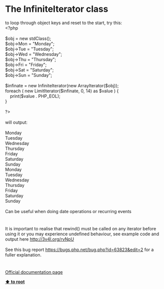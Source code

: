 # The InfiniteIterator class




<div class="phpcode"><span class="html">
to loop through object keys and reset to the start, try this:<br><span class="default">&lt;?php<br><br>$obj </span><span class="keyword">= new </span><span class="default">stdClass</span><span class="keyword">();<br></span><span class="default">$obj</span><span class="keyword">-&gt;</span><span class="default">Mon </span><span class="keyword">= </span><span class="string">&quot;Monday&quot;</span><span class="keyword">;<br></span><span class="default">$obj</span><span class="keyword">-&gt;</span><span class="default">Tue </span><span class="keyword">= </span><span class="string">&quot;Tuesday&quot;</span><span class="keyword">;<br></span><span class="default">$obj</span><span class="keyword">-&gt;</span><span class="default">Wed </span><span class="keyword">= </span><span class="string">&quot;Wednesday&quot;</span><span class="keyword">;<br></span><span class="default">$obj</span><span class="keyword">-&gt;</span><span class="default">Thu </span><span class="keyword">= </span><span class="string">&quot;Thursday&quot;</span><span class="keyword">;<br></span><span class="default">$obj</span><span class="keyword">-&gt;</span><span class="default">Fri </span><span class="keyword">= </span><span class="string">&quot;Friday&quot;</span><span class="keyword">;<br></span><span class="default">$obj</span><span class="keyword">-&gt;</span><span class="default">Sat </span><span class="keyword">= </span><span class="string">&quot;Saturday&quot;</span><span class="keyword">;<br></span><span class="default">$obj</span><span class="keyword">-&gt;</span><span class="default">Sun </span><span class="keyword">= </span><span class="string">&quot;Sunday&quot;</span><span class="keyword">;<br><br></span><span class="default">$infinate </span><span class="keyword">= new </span><span class="default">InfiniteIterator</span><span class="keyword">(new </span><span class="default">ArrayIterator</span><span class="keyword">(</span><span class="default">$obj</span><span class="keyword">));<br>foreach ( new </span><span class="default">LimitIterator</span><span class="keyword">(</span><span class="default">$infinate</span><span class="keyword">, </span><span class="default">0</span><span class="keyword">, </span><span class="default">14</span><span class="keyword">) as </span><span class="default">$value </span><span class="keyword">) {<br>&#xA0; &#xA0; print(</span><span class="default">$value </span><span class="keyword">. </span><span class="default">PHP_EOL</span><span class="keyword">);<br>}<br><br></span><span class="default">?&gt;<br></span><br>will output:<br><br>Monday<br>Tuesday<br>Wednesday<br>Thursday<br>Friday<br>Saturday<br>Sunday<br>Monday<br>Tuesday<br>Wednesday<br>Thursday<br>Friday<br>Saturday<br>Sunday<br><br>Can be useful when doing date operations or recurring events</span>
</div>
  

#


<div class="phpcode"><span class="html">
It is important to realise that rewind() must be called on any iterator before using it or you may experience undefined behaviour, see example code and output here <a href="http://3v4l.org/rvNpU" rel="nofollow" target="_blank">http://3v4l.org/rvNpU</a><br><br>See this bug report <a href="https://bugs.php.net/bug.php?id=63823&amp;edit=2" rel="nofollow" target="_blank">https://bugs.php.net/bug.php?id=63823&amp;edit=2</a> for a fuller explanation.</span>
</div>
  

#

[Official documentation page](https://www.php.net/manual/en/class.infiniteiterator.php)

**[⬆ to root](/)**